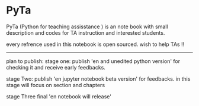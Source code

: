 # PyTa
PyTa (Python for teaching assisstance ) is an note book with small description and codes for TA instruction and interested students. 

every refrence used in this notebook  is open sourced.
wish to help TAs !!
<hr>
plan to publish:
stage one: publish 'en and unedited python version' for checking it and receive early feedbacks.

stage Two: publish 'en jupyter notebook beta version' for feedbacks. in this stage will focus on section and chapters

stage Three final 'en notebook will release'
